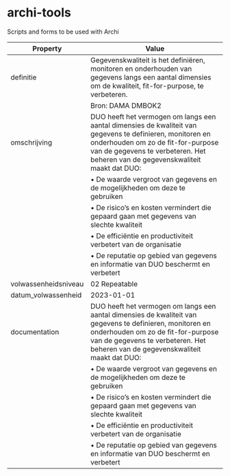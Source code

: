 # archi-tools
Scripts and forms to be used with Archi


|Property|Value|
|---|---|
|definitie|Gegevenskwaliteit is het definiëren, monitoren en onderhouden van gegevens langs een aantal dimensies om de kwaliteit, fit-for-purpose, te verbeteren.|
||Bron: DAMA DMBOK2|
|omschrijving|DUO heeft het vermogen om langs een aantal dimensies de kwaliteit van gegevens te definieren, monitoren en onderhouden om zo de fit-for-purpose van de gegevens te verbeteren. Het beheren van de gegevenskwaliteit maakt dat DUO:|
||• De waarde vergroot van gegevens en de mogelijkheden om deze te gebruiken|
||• De risico’s en kosten vermindert die gepaard gaan met gegevens van slechte kwaliteit|
||• De efficiëntie en productiviteit verbetert van de organisatie|
||• De reputatie op gebied van gegevens en informatie van DUO beschermt en verbetert|
|volwassenheidsniveau|02 Repeatable|
|datum_volwassenheid|2023-01-01|
|documentation|DUO heeft het vermogen om langs een aantal dimensies de kwaliteit van gegevens te definieren, monitoren en onderhouden om zo de fit-for-purpose van de gegevens te verbeteren. Het beheren van de gegevenskwaliteit maakt dat DUO:|
||• De waarde vergroot van gegevens en de mogelijkheden om deze te gebruiken|
||• De risico’s en kosten vermindert die gepaard gaan met gegevens van slechte kwaliteit|
||• De efficiëntie en productiviteit verbetert van de organisatie|
||• De reputatie op gebied van gegevens en informatie van DUO beschermt en verbetert|
